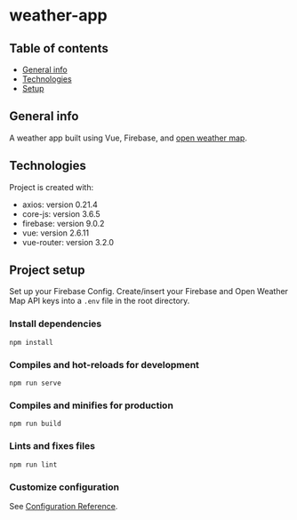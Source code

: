 # weather-app

## Table of contents

- [General info](#general-info)
- [Technologies](#technologies)
- [Setup](#project-setup)

## General info

A weather app built using Vue, Firebase, and [open weather map](https://openweathermap.org/).

## Technologies

Project is created with:

- axios: version 0.21.4
- core-js: version 3.6.5
- firebase: version 9.0.2
- vue: version 2.6.11
- vue-router: version 3.2.0

## Project setup

Set up your Firebase Config. Create/insert your Firebase and Open Weather Map API keys into a `.env` file in the root directory.

### Install dependencies

```
npm install
```

### Compiles and hot-reloads for development

```
npm run serve
```

### Compiles and minifies for production

```
npm run build
```

### Lints and fixes files

```
npm run lint
```

### Customize configuration

See [Configuration Reference](https://cli.vuejs.org/config/).
